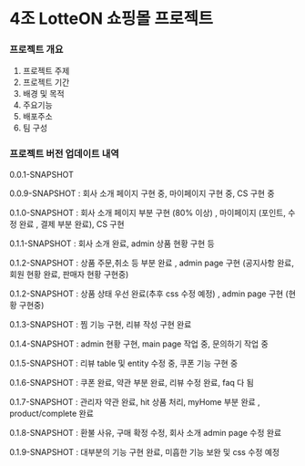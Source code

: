# 4조 LotteON 쇼핑몰 프로젝트

### 프로젝트 개요
 1) 프로젝트 주제
 2) 프로젝트 기간
 3) 배경 및 목적
 4) 주요기능
 5) 배포주소
 6) 팀 구성

### 프로젝트 버전 업데이트 내역
0.0.1-SNAPSHOT

0.0.9-SNAPSHOT : 회사 소개 페이지 구현 중, 마이페이지 구현 중, CS 구현 중

0.1.0-SNAPSHOT : 회사 소개 페이지 부분 구현 (80% 이상) , 마이페이지 (포인트, 수정 완료 , 결제 부분 완료), CS 구현

0.1.1-SNAPSHOT : 회사 소개 완료, admin 상품 현황 구현 등

0.1.2-SNAPSHOT : 상품 주문,취소 등 부분 완료 , admin page 구현 (공지사항 완료, 회원 현황 완료, 판매자 현황 구현중)

0.1.2-SNAPSHOT : 상품 상태 우선 완료(추후 css 수정 예정) , admin page 구현 (현황 구현중)

0.1.3-SNAPSHOT : 찜 기능 구현, 리뷰 작성 구현 완료

0.1.4-SNAPSHOT : admin 현황 구현, main page 작업 중, 문의하기 작업 중 

0.1.5-SNAPSHOT : 리뷰 table 및 entity 수정 중, 쿠폰 기능 구현 중

0.1.6-SNAPSHOT : 쿠폰 완료, 약관 부분 완료, 리뷰 수정 완료, faq 다 됨

0.1.7-SNAPSHOT : 관리자 약관 완료, hit 상품 처리, myHome 부분 완료 , product/complete 완료

0.1.8-SNAPSHOT : 환불 사유, 구매 확정 수정, 회사 소개 admin page 수정 완료

0.1.9-SNAPSHOT : 대부분의 기능 구현 완료, 미흡한 기능 보완 및 css 수정 예정
